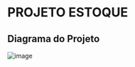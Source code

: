 # PROJETO ESTOQUE


## Diagrama do Projeto

![image](https://user-images.githubusercontent.com/92328683/236584289-b15e60b7-277d-434d-9b3d-bf4f9ebcce86.png)
